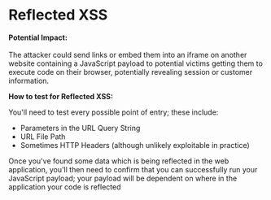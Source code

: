 # Reflected XSS

**Potential Impact:**\
\
The attacker could send links or embed them into an iframe on another website containing a JavaScript payload to potential victims getting them to execute code on their browser, potentially revealing session or customer information.

**How to test for Reflected XSS:**

You'll need to test every possible point of entry; these include:

* Parameters in the URL Query String
* URL File Path
* Sometimes HTTP Headers (although unlikely exploitable in practice)

Once you've found some data which is being reflected in the web application, you'll then need to confirm that you can successfully run your JavaScript payload; your payload will be dependent on where in the application your code is reflected&#x20;
